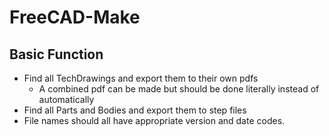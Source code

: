 # FreeCAD-Make

## Basic Function
+ Find all TechDrawings and export them to their own pdfs
    + A combined pdf can be made but should be done literally instead of automatically
+ Find all Parts and Bodies and export them to step files
+ File names should all have appropriate version and date codes.
